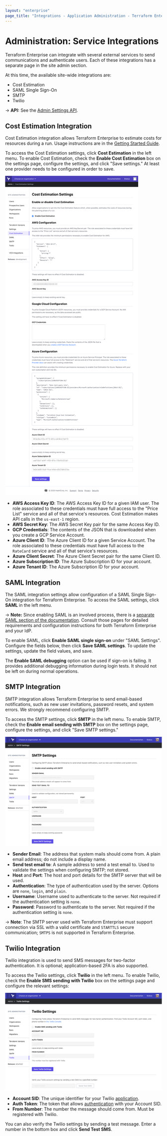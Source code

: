 ```yaml
---
layout: "enterprise"
page_title: "Integrations - Application Administration - Terraform Enterprise"
---
```


# Administration: Service Integrations

Terraform Enterprise can integrate with several external services to send communications and authenticate users. Each of these integrations has a separate page in the site admin section.

At this time, the available site-wide integrations are:

- Cost Estimation
- SAML Single Sign-On
- SMTP
- Twilio

-> **API:** See the [Admin Settings API](/docs/cloud/api/admin/settings.html).

## Cost Estimation Integration

Cost Estimation integration allows Terraform Enterprise to estimate costs for resources during a run. Usage instructions are in the [Getting Started Guide](/docs/cloud/getting-started/cost-estimation.html).

To access the Cost Estimation settings, click **Cost Estimation** in the left menu. To enable Cost Estimation, check the **Enable Cost Estimation** box on the settings page, configure the settings, and click "Save settings." At least one provider needs to be configured in order to save.

![screenshot: the Cost Estimation admin page](./images/admin-cost-estimation.png)

* **AWS Access Key ID**: The AWS Access Key ID for a given IAM user. The role associated to these credentials must have full access to the "Price List" service and all of that service's resources. Cost Estimation makes API calls in the `us-east-1` region.
* **AWS Secret Key**: The AWS Secret Key pair for the same Access Key ID.
* **GCP Credentials**: The contents of the JSON that is downloaded when you create a GCP Service Account.
* **Azure Client ID**: The Azure Client ID for a given Service Account. The role associated to these credentials must have full access to the `RateCard` service and all of that service's resources.
* **Azure Client Secret**: The Azure Client Secret pair for the same Client ID.
* **Azure Subscription ID**: The Azure Subscription ID for your account.
* **Azure Tenant ID**: The Azure Subscription ID for your account.

## SAML Integration

The SAML integration settings allow configuration of a SAML Single Sign-On integration for Terraform Enterprise. To access the SAML settings, click **SAML** in the left menu.

-> **Note:** Since enabling SAML is an involved process, there is a [separate SAML section of the documentation](../saml/index.html). Consult those pages for detailed requirements and configuration instructions for both Terraform Enterprise and your IdP.

To enable SAML, click **Enable SAML single sign-on** under "SAML Settings". Configure the fields below, then click **Save SAML settings**. To update the settings, update the field values, and save.

The **Enable SAML debugging** option can be used if sign-on is failing. It provides additional debugging information during login tests. It should not be left on during normal operations.

## SMTP Integration

SMTP integration allows Terraform Enterprise to send email-based notifications, such as new user invitations, password resets, and system errors. We strongly recommend configuring SMTP.

To access the SMTP settings, click **SMTP** in the left menu. To enable SMTP, check the **Enable email sending with SMTP** box on the settings page, configure the settings, and click "Save SMTP settings."

![screenshot: the SMTP admin page](./images/admin-smtp.png)

* **Sender Email**: The address that system mails should come from. A plain email address; do not include a display name.
* **Send test email to**: A sample address to send a test email to. Used to validate the settings when configuring SMTP; not stored.
* **Host** and **Port**: The host and port details for the SMTP server that will be used.
* **Authentication**: The type of authentication used by the server. Options are `none`, `login`, and `plain`.
* **Username**: Username used to authenticate to the server. Not required if the authentication setting is `none`.
* **Password**: Password to authenticate to the server. Not required if the authentication setting is `none`.

-> **Note**: The SMTP server used with Terraform Enterprise must support connection via SSL with a valid certificate and `STARTTLS` secure communication; `SMTPS` is not supported in Terraform Enterprise.

## Twilio Integration

Twilio integration is used to send SMS messages for two-factor authentication. It is optional; application-based 2FA is also supported.

To access the Twilio settings, click **Twilio** in the left menu. To enable Twilio, check the **Enable SMS sending with Twilio** box on the settings page and configure the relevant settings:

![screenshot: the Twilio admin page](./images/admin-twilio.png)

* **Account SID**: The unique identifier for your Twilio [application](https://www.twilio.com/docs/usage/api/applications).
* **Auth Token**: The token that allows [authentication](https://support.twilio.com/hc/en-us/articles/223136027-Auth-Tokens-and-How-to-Change-Them) with your Account SID.
* **From Number**: The number the message should come from. Must be registered with Twilio.

You can also verify the Twilio settings by sending a test message. Enter a number in the bottom box and click **Send Test SMS**.
